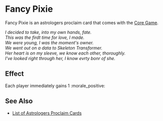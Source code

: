 # Fancy Pixie

Fancy Pixie is an astrologers proclaim card that comes with the [Core Game](../content.md).

*I decided to take, into my own hands, fate.<br>This was the firdt time for love, I made.<br>We were young, I was the moment's owner.<br>We went out on a data to Skeleton Transformer.<br>Her heart is on my sleeve, we know each other, thoroughly.<br>I've looked right through her, I know evrty bonr of she.*


## Effect

Each player immediately gains 1 :morale_positive:


## See Also

- [List of Astrologers Proclaim Cards](../astrologers_proclaim.md)
